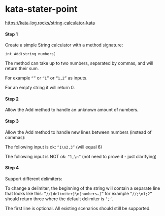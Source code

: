 # kata-stater-point

https://kata-log.rocks/string-calculator-kata

#### Step 1

Create a simple String calculator with a method signature:

    int Add(string numbers)
The method can take up to two numbers, separated by commas, and will return their sum.

For example `“”` or `“1”` or `“1,2”` as inputs.

For an empty string it will return 0.

#### Step 2
Allow the Add method to handle an unknown amount of numbers.

#### Step 3
Allow the Add method to handle new lines between numbers (instead of commas):

The following input is ok: `“1\n2,3”` (will equal 6)

The following input is NOT ok: `“1,\n”` (not need to prove it - just clarifying)

#### Step 4
Support different delimiters:

To change a delimiter, the beginning of the string will contain a separate line that looks like this: `“//[delimiter]\n[numbers…]”` for example `“//;\n1;2”` should return three where the default delimiter is `‘;’`.

The first line is optional. All existing scenarios should still be supported.
